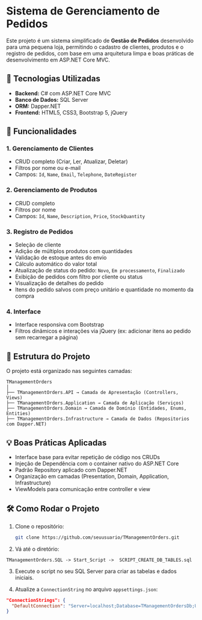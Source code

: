 # Sistema de Gerenciamento de Pedidos

Este projeto é um sistema simplificado de **Gestão de Pedidos** desenvolvido para uma pequena loja, permitindo o cadastro de clientes, produtos e o registro de pedidos, com base em uma arquitetura limpa e boas práticas de desenvolvimento em ASP.NET Core MVC.

## 📌 Tecnologias Utilizadas

- **Backend:** C# com ASP.NET Core MVC
- **Banco de Dados:** SQL Server
- **ORM:** Dapper.NET
- **Frontend:** HTML5, CSS3, Bootstrap 5, jQuery

## 🎯 Funcionalidades

### 1. Gerenciamento de Clientes
- CRUD completo (Criar, Ler, Atualizar, Deletar)
- Filtros por nome ou e-mail
- Campos: `Id`, `Name`, `Email`, `Telephone`, `DateRegister`

### 2. Gerenciamento de Produtos
- CRUD completo
- Filtros por nome
- Campos: `Id`, `Name`, `Description`, `Price`, `StockQuantity`

### 3. Registro de Pedidos
- Seleção de cliente
- Adição de múltiplos produtos com quantidades
- Validação de estoque antes do envio
- Cálculo automático do valor total
- Atualização de status do pedido: `Novo`, `Em processamento`, `Finalizado`
- Exibição de pedidos com filtro por cliente ou status
- Visualização de detalhes do pedido
- Itens do pedido salvos com preço unitário e quantidade no momento da compra

### 4. Interface
- Interface responsiva com Bootstrap
- Filtros dinâmicos e interações via jQuery (ex: adicionar itens ao pedido sem recarregar a página)

## 🧱 Estrutura do Projeto

O projeto está organizado nas seguintes camadas:

```
TManagementOrders
│
├── TManagementOrders.API → Camada de Apresentação (Controllers, Views)
├── TManagementOrders.Application → Camada de Aplicação (Serviços)
├── TManagementOrders.Domain → Camada de Domínio (Entidades, Enums, Entities)
├── TManagementOrders.Infrastructure → Camada de Dados (Repositorios com Dapper.NET)
```


## 💡 Boas Práticas Aplicadas

- Interface base para evitar repetição de código nos CRUDs
- Injeção de Dependência com o container nativo do ASP.NET Core
- Padrão Repository aplicado com Dapper.NET
- Organização em camadas (Presentation, Domain, Application, Infrastructure)
- ViewModels para comunicação entre controller e view

## 🛠️ Como Rodar o Projeto

1. Clone o repositório:
   ```bash
   git clone https://github.com/seuusuario/TManagementOrders.git
   ```
2. Vá até o diretório:
  ```
  TManagementOrders.SQL -> Start_Script ->  SCRIPT_CREATE_DB_TABLES.sql
  ```

3. Execute o script no seu SQL Server para criar as tabelas e dados iniciais.

3. Atualize a `ConnectionString` no arquivo `appsettings.json`:
```json
"ConnectionStrings": {
  "DefaultConnection": "Server=localhost;Database=TManagementOrdersDb;User Id=sa;Password=your_password;"
}


